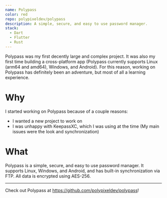 ```yaml
---
name: Polypass
color: red
repo: polypixeldev/polypass
description: A simple, secure, and easy to use password manager.
stack:
  - Dart
  - Flutter
  - Rust
---
```


Polypass was my first decently large and complex project. It was also my first time building a cross-platform app (Polypass currently supports Linux (arm64 and amd64), Windows, and Android). For this reason, working on Polypass has definitely been an adventure, but most of all a learning experience.

# Why

I started working on Polypass because of a couple reasons:

- I wanted a new project to work on
- I was unhappy with KeepassXC, which I was using at the time (My main issues were the look and synchronization)

# What

Polypass is a simple, secure, and easy to use password manager. It supports Linux, Windows, and Android, and has built-in synchronization via FTP. All data is encrypted using AES-256.

---

Check out Polypass at https://github.com/polypixeldev/polypass!
